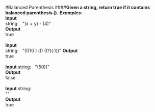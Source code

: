 #Balanced Parenthesis
####**Given a string, return true if it contains balanced parenthesis ().**
_**Examples**_:
<br />
**Input** 
<br />
string:&nbsp;&nbsp;&nbsp;"(x + y) - (4)"	
**Output** 
<br />
true
<br />
<br />
**Input** 
<br />
string:&nbsp;&nbsp;&nbsp;"(((10 ) ()) ((?)(:)))"
**Output**
<br />
true
<br />
<br />
**Input** 
string:&nbsp;&nbsp;&nbsp;"(50)("
<br />
**Output**
<br />
false
<br />
<br />
**Input**
string:
<br />
""
<br />
**Output**
<br />
true
